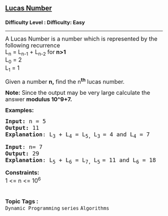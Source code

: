 <h2><a href="https://www.geeksforgeeks.org/problems/lucas-number4515/1?page=3&category=Dynamic%20Programming&sortBy=difficulty">Lucas Number</a></h2><h3>Difficulty Level : Difficulty: Easy</h3><hr><div class="problems_problem_content__Xm_eO"><p><span style="font-size: 18px;">A Lucas Number is a number which is represented by the following recurrence<br>L<sub>n</sub>&nbsp;= L<sub>n-1</sub>&nbsp;+ L<sub>n-2</sub>&nbsp;for<strong> n&gt;1</strong><br>L<sub>0</sub>&nbsp;= 2<br>L<sub>1</sub>&nbsp;= 1</span></p>
<p><span style="font-size: 18px;">Given a number <strong>n,</strong> find the n<strong><sup>th</sup></strong> lucas number.</span></p>
<p><span style="font-size: 18px;"><strong>Note:</strong>&nbsp;Since the output may be very large calculate the answer&nbsp;<strong>modulus 10^9+7.</strong></span></p>
<p><span style="font-size: 18px;"><strong>Examples:</strong></span></p>
<pre><span style="font-size: 18px;"><strong>Input: </strong>n = 5
<strong>Output:</strong> 11
<strong>Explanation</strong>: L<sub>3</sub> + L<sub>4</sub> = L<sub>5, </sub>L<sub>3 </sub>= 4 and L<sub>4</sub> = 7</span></pre>
<pre><span style="font-size: 18px;"><strong>Input</strong>: n= 7
<strong>Output:</strong> 29
<strong>Explanation</strong>: L<sub>5</sub></span><span style="font-size: 18px;">&nbsp;+ L<sub>6</sub></span><span style="font-size: 18px;">&nbsp;= L<sub>7, </sub></span><span style="font-size: 18px;">L<sub>5</sub></span><sub> </sub><span style="font-size: 18px;">= 11 and L<sub>6</sub></span><span style="font-size: 18px;"> = 18</span></pre>
<p><span style="font-size: 18px;"><strong>Constraints:</strong><br>1 &lt;= n &lt;= 10<sup>6</sup></span></p></div><br><p><span style=font-size:18px><strong>Topic Tags : </strong><br><code>Dynamic Programming</code>&nbsp;<code>series</code>&nbsp;<code>Algorithms</code>&nbsp;